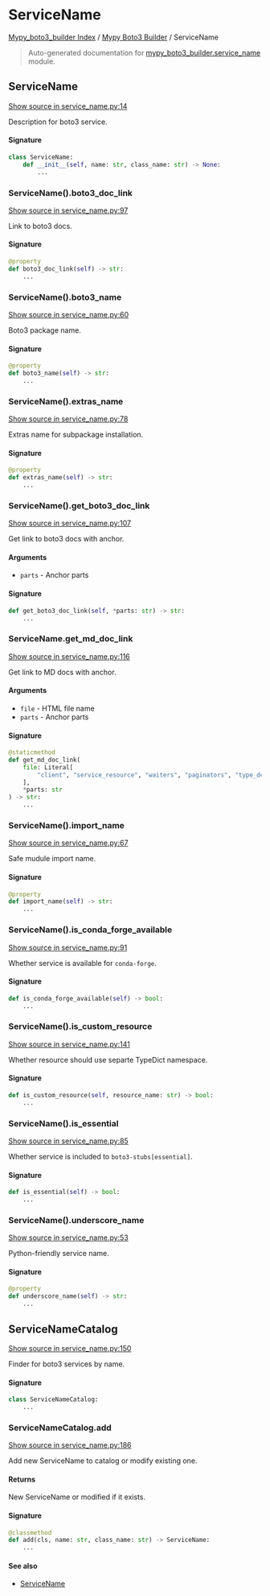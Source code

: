 # ServiceName

[Mypy_boto3_builder Index](../README.md#mypy_boto3_builder-index) /
[Mypy Boto3 Builder](./index.md#mypy-boto3-builder) /
ServiceName

> Auto-generated documentation for [mypy_boto3_builder.service_name](https://github.com/youtype/mypy_boto3_builder/blob/main/mypy_boto3_builder/service_name.py) module.

## ServiceName

[Show source in service_name.py:14](https://github.com/youtype/mypy_boto3_builder/blob/main/mypy_boto3_builder/service_name.py#L14)

Description for boto3 service.

#### Signature

```python
class ServiceName:
    def __init__(self, name: str, class_name: str) -> None:
        ...
```

### ServiceName().boto3_doc_link

[Show source in service_name.py:97](https://github.com/youtype/mypy_boto3_builder/blob/main/mypy_boto3_builder/service_name.py#L97)

Link to boto3 docs.

#### Signature

```python
@property
def boto3_doc_link(self) -> str:
    ...
```

### ServiceName().boto3_name

[Show source in service_name.py:60](https://github.com/youtype/mypy_boto3_builder/blob/main/mypy_boto3_builder/service_name.py#L60)

Boto3 package name.

#### Signature

```python
@property
def boto3_name(self) -> str:
    ...
```

### ServiceName().extras_name

[Show source in service_name.py:78](https://github.com/youtype/mypy_boto3_builder/blob/main/mypy_boto3_builder/service_name.py#L78)

Extras name for subpackage installation.

#### Signature

```python
@property
def extras_name(self) -> str:
    ...
```

### ServiceName().get_boto3_doc_link

[Show source in service_name.py:107](https://github.com/youtype/mypy_boto3_builder/blob/main/mypy_boto3_builder/service_name.py#L107)

Get link to boto3 docs with anchor.

#### Arguments

- `parts` - Anchor parts

#### Signature

```python
def get_boto3_doc_link(self, *parts: str) -> str:
    ...
```

### ServiceName.get_md_doc_link

[Show source in service_name.py:116](https://github.com/youtype/mypy_boto3_builder/blob/main/mypy_boto3_builder/service_name.py#L116)

Get link to MD docs with anchor.

#### Arguments

- `file` - HTML file name
- `parts` - Anchor parts

#### Signature

```python
@staticmethod
def get_md_doc_link(
    file: Literal[
        "client", "service_resource", "waiters", "paginators", "type_defs", "literals"
    ],
    *parts: str
) -> str:
    ...
```

### ServiceName().import_name

[Show source in service_name.py:67](https://github.com/youtype/mypy_boto3_builder/blob/main/mypy_boto3_builder/service_name.py#L67)

Safe mudule import name.

#### Signature

```python
@property
def import_name(self) -> str:
    ...
```

### ServiceName().is_conda_forge_available

[Show source in service_name.py:91](https://github.com/youtype/mypy_boto3_builder/blob/main/mypy_boto3_builder/service_name.py#L91)

Whether service is available for `conda-forge`.

#### Signature

```python
def is_conda_forge_available(self) -> bool:
    ...
```

### ServiceName().is_custom_resource

[Show source in service_name.py:141](https://github.com/youtype/mypy_boto3_builder/blob/main/mypy_boto3_builder/service_name.py#L141)

Whether resource should use separte TypeDict namespace.

#### Signature

```python
def is_custom_resource(self, resource_name: str) -> bool:
    ...
```

### ServiceName().is_essential

[Show source in service_name.py:85](https://github.com/youtype/mypy_boto3_builder/blob/main/mypy_boto3_builder/service_name.py#L85)

Whether service is included to `boto3-stubs[essential]`.

#### Signature

```python
def is_essential(self) -> bool:
    ...
```

### ServiceName().underscore_name

[Show source in service_name.py:53](https://github.com/youtype/mypy_boto3_builder/blob/main/mypy_boto3_builder/service_name.py#L53)

Python-friendly service name.

#### Signature

```python
@property
def underscore_name(self) -> str:
    ...
```



## ServiceNameCatalog

[Show source in service_name.py:150](https://github.com/youtype/mypy_boto3_builder/blob/main/mypy_boto3_builder/service_name.py#L150)

Finder for boto3 services by name.

#### Signature

```python
class ServiceNameCatalog:
    ...
```

### ServiceNameCatalog.add

[Show source in service_name.py:186](https://github.com/youtype/mypy_boto3_builder/blob/main/mypy_boto3_builder/service_name.py#L186)

Add new ServiceName to catalog or modify existing one.

#### Returns

New ServiceName or modified if it exists.

#### Signature

```python
@classmethod
def add(cls, name: str, class_name: str) -> ServiceName:
    ...
```

#### See also

- [ServiceName](#servicename)



